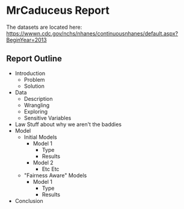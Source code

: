 # MrCaduceus Report

The datasets are located here: https://wwwn.cdc.gov/nchs/nhanes/continuousnhanes/default.aspx?BeginYear=2013

## Report Outline
  * Introduction
    * Problem
    * Solution
  * Data
    * Description
    * Wrangling
    * Exploring
    * Sensitive Variables
  * Law Stuff about why we aren't the baddies
  * Model
    * Initial Models
      * Model 1
        * Type
        * Results
      * Model 2
        * Etc Etc
    * "Fairness Aware" Models
      * Model 1
        * Type
        * Results
  * Conclusion
